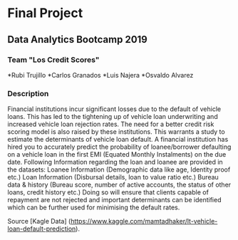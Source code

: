 # Final Project

## Data Analytics Bootcamp 2019

### Team "Los Credit Scores"

*Rubi Trujillo
*Carlos Granados
*Luis Najera
*Osvaldo Alvarez

### Description
Financial institutions incur significant losses due to the default of vehicle loans. This has led to the tightening up of vehicle loan underwriting and increased vehicle loan rejection rates. The need for a better credit risk scoring model is also raised by these institutions. This warrants a study to estimate the determinants of vehicle loan default. A financial institution has hired you to accurately predict the probability of loanee/borrower defaulting on a vehicle loan in the first EMI (Equated Monthly Instalments) on the due date. Following Information regarding the loan and loanee are provided in the datasets: Loanee Information (Demographic data like age, Identity proof etc.) Loan Information (Disbursal details, loan to value ratio etc.) Bureau data & history (Bureau score, number of active accounts, the status of other loans, credit history etc.) Doing so will ensure that clients capable of repayment are not rejected and important determinants can be identified which can be further used for minimising the default rates.

Source [Kagle Data] (https://www.kaggle.com/mamtadhaker/lt-vehicle-loan-default-prediction).
